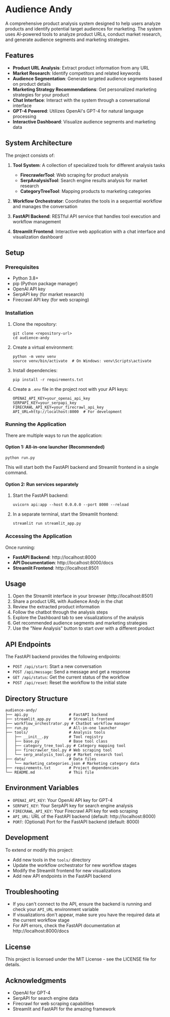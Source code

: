# Audience Andy

A comprehensive product analysis system designed to help users analyze products and identify potential target audiences for marketing. The system uses AI-powered tools to analyze product URLs, conduct market research, and generate audience segments and marketing strategies.

## Features

- **Product URL Analysis**: Extract product information from any URL
- **Market Research**: Identify competitors and related keywords
- **Audience Segmentation**: Generate targeted audience segments based on product details
- **Marketing Strategy Recommendations**: Get personalized marketing strategies for your product
- **Chat Interface**: Interact with the system through a conversational interface
- **GPT-4 Powered**: Utilizes OpenAI's GPT-4 for natural language processing
- **Interactive Dashboard**: Visualize audience segments and marketing data

## System Architecture

The project consists of:

1. **Tool System**: A collection of specialized tools for different analysis tasks
   - **FirecrawlerTool**: Web scraping for product analysis
   - **SerpAnalysisTool**: Search engine results analysis for market research
   - **CategoryTreeTool**: Mapping products to marketing categories

2. **Workflow Orchestrator**: Coordinates the tools in a sequential workflow and manages the conversation

3. **FastAPI Backend**: RESTful API service that handles tool execution and workflow management

4. **Streamlit Frontend**: Interactive web application with a chat interface and visualization dashboard

## Setup

### Prerequisites

- Python 3.8+
- pip (Python package manager)
- OpenAI API key
- SerpAPI key (for market research)
- Firecrawl API key (for web scraping)

### Installation

1. Clone the repository:
   ```
   git clone <repository-url>
   cd audience-andy
   ```

2. Create a virtual environment:
   ```
   python -m venv venv
   source venv/bin/activate  # On Windows: venv\Scripts\activate
   ```

3. Install dependencies:
   ```
   pip install -r requirements.txt
   ```

4. Create a `.env` file in the project root with your API keys:
   ```
   OPENAI_API_KEY=your_openai_api_key
   SERPAPI_KEY=your_serpapi_key
   FIRECRAWL_API_KEY=your_firecrawl_api_key
   API_URL=http://localhost:8000  # For development
   ```

### Running the Application

There are multiple ways to run the application:

#### Option 1: All-in-one launcher (Recommended)
```
python run.py
```
This will start both the FastAPI backend and Streamlit frontend in a single command.

#### Option 2: Run services separately

1. Start the FastAPI backend:
   ```
   uvicorn api:app --host 0.0.0.0 --port 8000 --reload
   ```

2. In a separate terminal, start the Streamlit frontend:
   ```
   streamlit run streamlit_app.py
   ```

### Accessing the Application

Once running:

- **FastAPI Backend**: http://localhost:8000
- **API Documentation**: http://localhost:8000/docs
- **Streamlit Frontend**: http://localhost:8501

## Usage

1. Open the Streamlit interface in your browser (http://localhost:8501)
2. Share a product URL with Audience Andy in the chat
3. Review the extracted product information 
4. Follow the chatbot through the analysis steps
5. Explore the Dashboard tab to see visualizations of the analysis
6. Get recommended audience segments and marketing strategies
7. Use the "New Analysis" button to start over with a different product

## API Endpoints

The FastAPI backend provides the following endpoints:

- `POST /api/start`: Start a new conversation
- `POST /api/message`: Send a message and get a response
- `GET /api/status`: Get the current status of the workflow
- `POST /api/reset`: Reset the workflow to the initial state

## Directory Structure

```
audience-andy/
├── api.py                  # FastAPI backend
├── streamlit_app.py        # Streamlit frontend
├── workflow_orchestrator.py # Chatbot workflow manager
├── run.py                  # All-in-one launcher
├── tools/                  # Analysis tools
│   ├── __init__.py         # Tool registry
│   ├── base.py             # Base tool class
│   ├── category_tree_tool.py # Category mapping tool
│   ├── firecrawler_tool.py # Web scraping tool
│   └── serp_analysis_tool.py # Market research tool
├── data/                   # Data files
│   └── marketing_categories.json # Marketing category data
├── requirements.txt        # Project dependencies
└── README.md               # This file
```

## Environment Variables

- `OPENAI_API_KEY`: Your OpenAI API key for GPT-4
- `SERPAPI_KEY`: Your SerpAPI key for search engine analysis
- `FIRECRAWL_API_KEY`: Your Firecrawl API key for web scraping
- `API_URL`: URL of the FastAPI backend (default: http://localhost:8000)
- `PORT`: (Optional) Port for the FastAPI backend (default: 8000)

## Development

To extend or modify this project:

- Add new tools in the `tools/` directory
- Update the workflow orchestrator for new workflow stages
- Modify the Streamlit frontend for new visualizations
- Add new API endpoints in the FastAPI backend

## Troubleshooting

- If you can't connect to the API, ensure the backend is running and check your `API_URL` environment variable
- If visualizations don't appear, make sure you have the required data at the current workflow stage
- For API errors, check the FastAPI documentation at http://localhost:8000/docs

## License

This project is licensed under the MIT License - see the LICENSE file for details.

## Acknowledgments

- OpenAI for GPT-4
- SerpAPI for search engine data
- Firecrawl for web scraping capabilities
- Streamlit and FastAPI for the amazing framework 